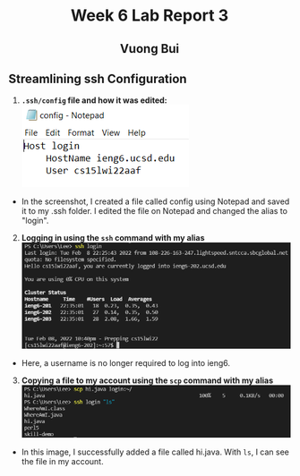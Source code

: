 # <center> Week 6 Lab Report 3 </center>
## <center> Vuong Bui </center>
## Streamlining ssh Configuration
1. **`.ssh/config` file and how it was edited:**
![Image](SS3-2.png)
* In the screenshot, I created a file called config using Notepad and saved it to my .ssh folder. I edited the file on Notepad and changed the alias to "login".

2. **Logging in using the `ssh` command with my alias**
![Image](SS3-3.png)
* Here, a username is no longer required to log into ieng6.

3. **Copying a file to my account using the `scp` command with my alias**
![Image](SS3-4.png)
* In this image, I successfully added a file called hi.java. With `ls`, I can see the file in my account.